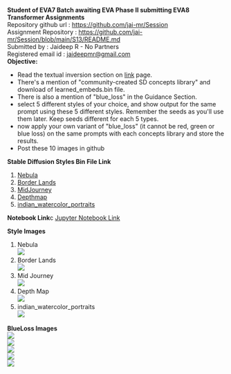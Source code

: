 **Student of EVA7 Batch awaiting EVA Phase II submitting EVA8 Transformer Assignments** </br>
Repository github url : https://github.com/jai-mr/Session </br>
Assignment Repository : https://github.com/jai-mr/Session/blob/main/S13/README.md </br>
Submitted by : Jaideep R - No Partners</br>
Registered email id : jaideepmr@gmail.com</br>
**Objective:**</br> 

* Read the textual inversion section on [link](https://github.com/fastai/diffusion-nbs/blob/master/Stable%20Diffusion%20Deep%20Dive.ipynb) page. 
* There's a mention of "community-created SD concepts library" and download of learned_embeds.bin file. 
* There is also a mention of "blue_loss" in the Guidance Section.
* select 5 different styles of your choice, and show output for the same prompt using these 5 different styles. Remember the seeds as you'll use them later. Keep seeds different for each 5 types.
* now apply your own variant of "blue_loss" (it cannot be red, green or blue loss) on the same prompts with each concepts library and store the results. 
* Post these 10 images in github 

**Stable Diffusion Styles Bin File Link**</br>
1. [Nebula](https://github.com/jai-mr/Session/blob/main/S14/nebula_embeds.bin)</br>
2. [Border Lands](https://github.com/jai-mr/Session/blob/main/S14/borderlands_embeds.bin)</br>
3. [MidJourney](https://github.com/jai-mr/Session/blob/main/S14/midjourney_embeds.bin)</br>
4. [Depthmap](https://github.com/jai-mr/Session/blob/main/S14/depthmap_embeds.bin)</br>
5. [indian_watercolor_portraits](https://github.com/jai-mr/Session/blob/main/S14/indian_watercolor_portraits_embeds.bin)</br>

**Notebook Link**c
[Jupyter Notebook Link](https://github.com/jai-mr/Session/blob/main/S14/s14_5_Styles_Textual_Inversion.ipynb)</br>

**Style Images**</br>
1. Nebula</br>
   <img src="images/1_Nebula_Style.png"></br>
2. Border Lands</br>
   <img src="images/2_BorderLands_Style.png"></br>
3. Mid Journey</br>
   <img src="images/3_MidJourney_Style.png"></br>
4. Depth Map</br>
   <img src="images/4_Depthmap_Style.png"></br>   
5. indian_watercolor_portraits</br>
   <img src="images/5_IndiaWatercolourPortraits_Style.png"></br>
   
**BlueLoss Images**</br>
<img src="images/1_Blueloss.png"></br>
<img src="images/2_Blueloss.png"></br>
<img src="images/3_Blueloss.png"></br>
<img src="images/4_Blueloss.png"></br>
<img src="images/5_Blueloss.png"></br>
